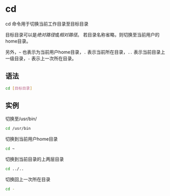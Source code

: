 # cd

cd 命令用于切换当前工作目录至目标目录

目标目录可以是*绝对路径*或*相对路径*。 若目录名称省略，则切换至当前用户的home目录。

另外，`~` 也表示为当前用户home目录，`.` 表示当前所在目录，`..` 表示当前目录上一级目录，`-` 表示上一次所在目录。

## 语法

```bash
cd [目标目录]
```

## 实例

切换至/usr/bin/

```bash
cd /usr/bin
```

切换到当前用户home目录

```bash
cd ~
```

切换到当前目录的上两层目录

```bash
cd ../..
```

切换回上一次所在目录

```bash
cd -
```